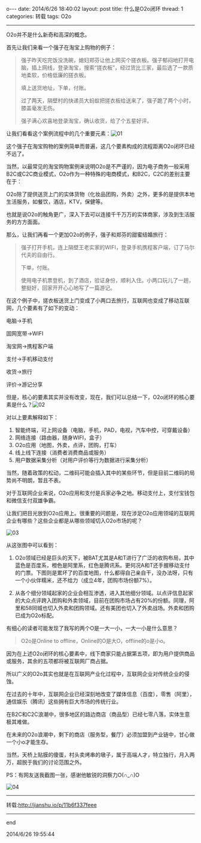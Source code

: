 o---
date: 2014/6/26 18:40:02 
layout: post
title: 什么是O2o闭环
thread: 1
categories: 转载
tags: O2o

---

O2o并不是什么新奇和高深的概念。

首先让我们来看一个强子在淘宝上购物的例子：

> 强子昨天吃完饭没洗碗，媳妇郑芬让他上网买个搓衣板。强子郁闷地打开电脑，插上网线，登录淘宝，搜索“搓衣板”，经过货比三家，最后选了一款质地柔软，价格低廉的搓衣板。
> 
> 填上送货地址，下单，付账。
> 
> 过了两天，隔壁村的快递员大蚂蚁把搓衣板给送来了，强子跪了两个小时，膝盖毫发无伤。
> 
> 强子满心欢喜地登录淘宝，确认收货，给了个五星好评。

让我们看看这个案例流程中的几个重要元素：![01](http://tblogmarkdown.qiniudn.com/o2o01.png)

这个强子在淘宝购物的案例简单而普遍，这几个要素构成的流程距离O2o闭环已经不远了。

当然，以最常见的淘宝购物案例来说明O2o是不严谨的，因为电子商务一般采用B2C或C2C商业模式，O2o作为一种特殊的电商模式，和B2C，C2C的差别主要在于：

O2o除了提供送货上门的实体货物（化妆品团购，外卖）之外，更多的是提供本地生活服务，如餐饮，酒店，KTV，保健等。

也就是说O2o的触角更广，深入下去可以连接千千万万的实体商家，涉及到生活服务的方方面面。

那么，让我们再看一个更加O2o的例子，强子和郑芬的甜蜜结婚旅行：

> 强子打开手机，连上隔壁王老实家的WIFI，登录手机携程客户端，订了马尔代夫的自由行。
> 
> 下单，付账。
> 
> 使用电子机票登机，到了酒店，验证身份，顺利入住。小两口玩儿了一趟，整挺好，回家开开心心地写了一篇游记。

在这个例子中，搓衣板送货上门变成了小两口去旅行，互联网也变成了移动互联网，几个要素有了如下的变动：

电脑->手机

固网宽带->WIFI

淘宝网->携程客户端

支付->手机移动支付

收货->旅行

评价->游记分享

但是，核心的要素其实并没有改变，现在，我们可以总结一下，O2o闭环的核心要素是什么？![02](http://tblogmarkdown.qiniudn.com/o2o02.png)

对以上要素解释如下：

1. 智能终端，可上网设备（电脑，手机，PAD，电视，汽车中控，可穿戴设备）
2. 网络连接（路由器，随身WIFI，盒子）
3. O2o应用（地图，外卖，点评，团购，打车）
5. 线上线下连接（消费者消费商品或服务）
6. 用户数据采集分析（对用户评价等行为数据进行采集分析）

当然，随着政策的松动，二维码可能会插入其中的某些环节，但是目前二维码的局势尚不明朗，暂且不表。

对于互联网企业来说，O2o应用和支付是兵家必争之地。移动支付上，支付宝钱包和微信支付双雄争霸。

让我们把目光放到O2o应用上。很重要的问题是，现在涉足O2o应用领域的互联网企业有哪些？这些企业都是从哪些领域切入O2o市场的呢？

![03](http://tblogmarkdown.qiniudn.com/o2o03.png)

从这张图中可以看到：

1. O2o领域已经是巨头的天下，被BAT尤其是A和T进行了广泛的收购布局，其中蓝色是百度系，橙色是阿里系，红色是腾讯系。更何况A和T还手握移动支付的门票。下图则是累坏了的百度地图，什么都得自己亲自干，没办法呀，只有一个小伙伴糯米，还不给力（成立4年，团购市场份额7%）。

2. 从各个细分领域起家的企业会相互渗透，进入其他细分领域。以点评信息起家的大众点评跨入团购和外卖领域，目前在团购市场占有20%的份额。同理，阿里和58同城也切入外卖和团购领域。还有美团也切入了外卖战场。外卖和团购已成为O2o标配。

有细心的读者可能发现了我写的两个O是一大一小，一大一小是什么意思？

> O2o是Online to offline，Online的O是大O，offline的o是小o。

因为在上述O2o闭环的核心要素中，线下商家只能占据第五项，即为用户提供商品或服务，其余的五项都将被互联网厂商占据。

所以广义的O2o其实也就是在互联网产业化过程中，互联网企业对传统企业的侵蚀。

在过去的十年中，互联网企业已经深刻地改变了媒体信息（百度），零售（阿里），通信娱乐（腾讯）这些拥有巨大市场的传统行业。

在B2C和C2C浪潮中，很多地区的路边商店（商品型）已经七零八落，实体生意极其难做。

在未来的O2o浪潮中，剩下的商店（服务型，餐厅）必须加盟到产业链中，甘心做一个小o才能生存。

当然，天桥上贴膜的傻蛋，村头卖烤串的墩子，属于高端人才，特立独行，月入两万，超脱于我们的讨论范围之外。

PS：有网友送我截图一张，感谢他敏锐的洞察力O(∩_∩)O

![04](http://tblogmarkdown.qiniudn.com/o2o04.jpg)

------------

转载:http://jianshu.io/p/11b6f337feee

----------

end

2014/6/26 19:55:44 